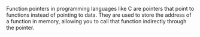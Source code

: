 Function pointers in programming languages like C 
are pointers that point to functions instead
of pointing to data. They are used to store the address
of a function in memory, allowing you to call that function indirectly through the pointer.
